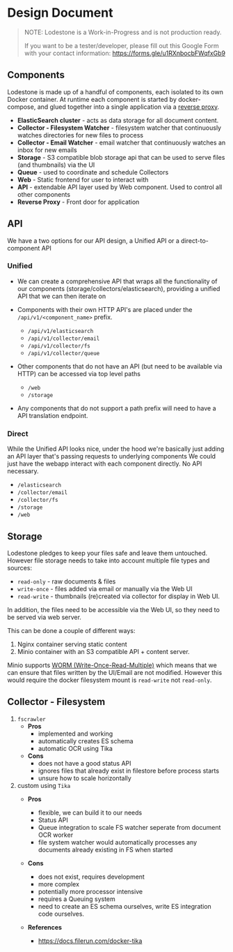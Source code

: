 # Design Document

> NOTE: Lodestone is a Work-in-Progress and is not production ready.
>
> If you want to be a tester/developer, please fill out this Google Form with your contact information: https://forms.gle/u1RXnbocbFWqfxGb9

## Components

Lodestone is made up of a handful of components, each isolated to its own Docker container.
At runtime each component is started by docker-compose, and glued together into a single application via a [reverse proxy](https://github.com/AnalogJ/lodestone/issues/31).

- **ElasticSearch cluster** - acts as data storage for all document content.
- **Collector - Filesystem Watcher** - filesystem watcher that continuously watches directories for new files to process
- **Collector - Email Watcher** - email watcher that continuously watches an inbox for new emails
- **Storage** - S3 compatible blob storage api that can be used to serve files (and thumbnails) via the UI
- **Queue** - used to coordinate and schedule Collectors
- **Web** - Static frontend for user to interact with
- **API** - extendable API layer used by Web component. Used to control all other components
- **Reverse Proxy** - Front door for application

## API

We have a two options for our API design, a Unified API or a direct-to-component API

### Unified

- We can create a comprehensive API that wraps all the functionality of our components (storage/collectors/elasticsearch),
providing a unified API that we can then iterate on
- Components with their own HTTP API's are placed under the `/api/v1/<component_name>` prefix.

    - `/api/v1/elasticsearch`
    - `/api/v1/collector/email`
    - `/api/v1/collector/fs`
    - `/api/v1/collector/queue`

- Other components that do not have an API (but need to be available via HTTP) can be accessed via top level paths

    - `/web`
    - `/storage`

- Any components that do not support a path prefix will need to have a API translation endpoint.

### Direct
While the Unified API looks nice, under the hood we're basically just adding an API layer that's passing requests to underlying components
We could just have the webapp interact with each component directly. No API necessary.

- `/elasticsearch`
- `/collector/email`
- `/collector/fs`
- `/storage`
- `/web`

## Storage

Lodestone pledges to keep your files safe and leave them untouched. However file storage needs to take into account
multiple file types and sources:

- `read-only` - raw documents & files
- `write-once` - files added via email or manually via the Web UI
- `read-write` - thumbnails (re)created via collector for display in Web UI.

In addition, the files need to be accessible via the Web UI, so they need to be served via web server.

This can be done a couple of different ways:

1. Nginx container serving static content
2. Minio container with an S3 compatible API + content server.

Minio supports [WORM (Write-Once-Read-Multiple)](https://docs.min.io/docs/minio-server-configuration-guide.html#Worm) which
means that we can ensure that files written by the UI/Email are not modified.
However this would require the docker filesystem mount is `read-write` not `read-only`.

## Collector - Filesystem

1. `fscrawler`
    - **Pros**
        - implemented and working
        - automatically creates ES schema
        - automatic OCR using Tika
    - **Cons**
        - does not have a good status API
        - ignores files that already exist in filestore before process starts
        - unsure how to scale horizontally
2. custom using `Tika`
    - **Pros**
        - flexible, we can build it to our needs
        - Status API
        - Queue integration to scale FS watcher seperate from document OCR worker
        - file system watcher would automatically processes any documents already existing in FS when started
    - **Cons**
        - does not exist, requires development
        - more complex
        - potentially more processor intensive
        - requires a Queuing system
        - need to create an ES schema ourselves, write ES integration code ourselves.

    - **References**
        - https://docs.filerun.com/docker-tika


